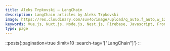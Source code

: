 ```yaml
---
title: Aleks Trpkovski — LangChain
description: LangChain articles by Aleks Trpkovski
image: https://res.cloudinary.com/suv4o/image/upload/q_auto,f_auto,w_1200,e_sharpen:100/v1618489761/blog/portrait
keywords: Vue.js, Nuxt.js, Node.js, Nest.js, Firebase, Javascript, Frontend, Development, Web, Web Developer, PHP, Python, AI, Artificial Intelligence, CSS, HTML, Photos, Photography, Melbourne, Australia, Keyboards
type: page
---
```


::posts{:pagination=true :limit=10 :search-tag='["LangChain"]'}
::
